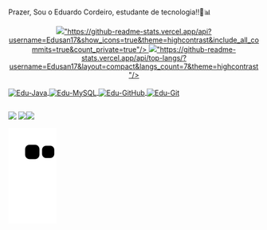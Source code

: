 Prazer, Sou o Eduardo Cordeiro, estudante de tecnologia!!👾📊

<div>
<div align="center">
  <a href="https://github.com/Edusan17">
  <img width="50%" src="link">"https://github-readme-stats.vercel.app/api?username=Edusan17&show_icons=true&theme=highcontrast&include_all_commits=true&count_private=true"/>
  <img width="50%" src="link">"https://github-readme-stats.vercel.app/api/top-langs/?username=Edusan17&layout=compact&langs_count=7&theme=highcontrast"/>
</div>
  
<div style="display: inline_block"><br>
    <img align="center" alt="Edu-Java" height="80" width="80" src="https://cdn.jsdelivr.net/gh/devicons/devicon/icons/java/java-original-wordmark.svg" />
    <img align="center" alt="Edu-MySQL" height="80" width="80" src="https://cdn.jsdelivr.net/gh/devicons/devicon/icons/mysql/mysql-original-wordmark.svg" />
    <img align="center" alt="Edu-GitHub" height="75" width="75" src="https://cdn.jsdelivr.net/gh/devicons/devicon/icons/github/github-original-wordmark.svg" />
    <img align="center" alt="Edu-Git" height="75" width="75" src="https://cdn.jsdelivr.net/gh/devicons/devicon/icons/git/git-original-wordmark.svg" />
        </div>
  
##   
    
<div>
   <a href="https://www.instagram.com/duuh_sanx/" target="_blank"><img src="https://img.shields.io/badge/-Instagram-%23E4405F?style=for-the-badge&logo=instagram&logoColor=white" target="_blank"></a>
   <a href="https://www.linkedin.com/in/eduardo-cordeiro-dos-santos-31a4291a1/" target="_blank"><img src=https://img.shields.io/badge/LinkedIn-0077B5?style=for-the-badge&logo=linkedin&logoColor=white
      <a href = "mailto:santos.eduuh567@gmail.com"><img src="https://img.shields.io/badge/-Gmail-%23333?style=for-the-badge&logo=gmail&logoColor=white" target="_blank"></a>
      
![Snake animation](https://github.com/Edusan17/Edusan17/blob/output/github-contribution-grid-snake.svg)
      
</div>  
  
